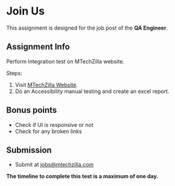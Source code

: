 
# Join Us

This assignment is designed for the job post of the **QA Engineer**.

## Assignment Info

Perform Integration test on MTechZilla website.

Steps:

1. Visit [MTechZilla Website](https://next.mtechzilla.com).
2. Do an Accessibility manual testing and create an excel report.

## Bonus points

- Check if UI is responsive or not
- Check for any broken links

## Submission

- Submit at jobs@mtechzilla.com

**The timeline to complete this test is a maximum of one day.**
